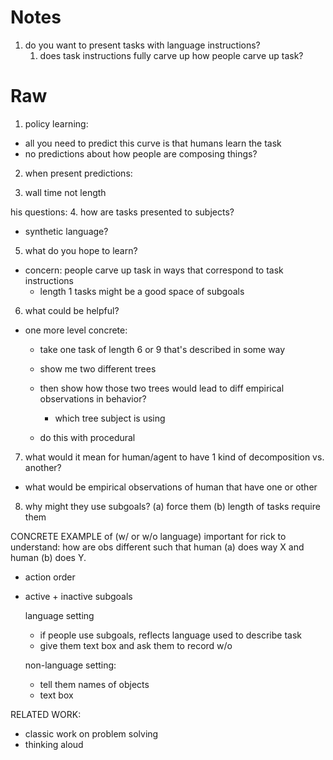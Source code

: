 # Notes
1. do you want to present tasks with language instructions?
	1. does task instructions fully carve up how people carve up task?

# Raw
1. policy learning:
  - all you need to predict this curve is that humans learn the task
  - no predictions about how people are composing things?

2. when present predictions:

3. wall time not length


his questions:
4. how are tasks presented to subjects?
  - synthetic language?


5. what do you hope to learn?
  - concern: people carve up task in ways that correspond to task instructions
    - length 1 tasks might be a good space of subgoals

6. what could be helpful?
  - one more level concrete:
    - take one task of length 6 or 9 that's described in some way
    - show me two different trees
    - then show how those two trees would lead to diff empirical observations in behavior?
      - which tree subject is using

    - do this with procedural

7. what would it mean for human/agent to have 1 kind of decomposition vs. another?
  - what would be empirical observations of human that have one or other


8. why might they use subgoals?
  (a) force them
  (b) length of tasks require them




CONCRETE EXAMPLE of (w/ or w/o language)
important for rick to understand: how are obs different such that human (a) does way X and human (b) does Y.
- action order
- active + inactive subgoals


  language setting
    - if people use subgoals, reflects language used to describe task
    - give them text box and ask them to record w/o 

  non-language setting:
    - tell them names of objects
    - text box


RELATED WORK:
- classic work on problem solving
- thinking aloud